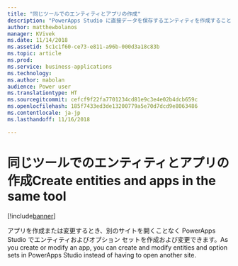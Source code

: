 ```yaml
---
title: "同じツールでのエンティティとアプリの作成"
description: "PowerApps Studio に直接データを保存するエンティティを作成することにより、アプリの構築とエンティティ/スキーマの作成を 1 つのプロセスに統合します。"
author: matthewbolanos
manager: KVivek
ms.date: 11/14/2018
ms.assetid: 5c1c1f60-ce73-e811-a96b-000d3a18c83b
ms.topic: article
ms.prod: 
ms.service: business-applications
ms.technology: 
ms.author: mabolan
audience: Power user
ms.translationtype: HT
ms.sourcegitcommit: cefcf9f22fa7701234cd81e9c3e4e02b4dcb659c
ms.openlocfilehash: 185f7433ed3de13200779a5e70d7dcd9e8063486
ms.contentlocale: ja-jp
ms.lasthandoff: 11/16/2018

---
```

# <a name="create-entities-and-apps-in-the-same-tool"></a><span data-ttu-id="b41e9-103">同じツールでのエンティティとアプリの作成</span><span class="sxs-lookup"><span data-stu-id="b41e9-103">Create entities and apps in the same tool</span></span>


[!include[banner](../../includes/banner.md)]

<span data-ttu-id="b41e9-104">アプリを作成または変更するとき、別のサイトを開くことなく PowerApps Studio でエンティティおよびオプション セットを作成および変更できます。</span><span class="sxs-lookup"><span data-stu-id="b41e9-104">As you create or modify an app, you can create and modify entities and option sets in PowerApps Studio instead of having to open another site.</span></span>

